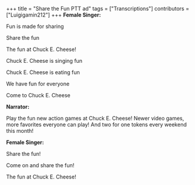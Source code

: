 +++
title = "Share the Fun PTT ad"
tags = ["Transcriptions"]
contributors = ["Luigigamin212"]
+++
**Female Singer:**

Fun is made for sharing

Share the fun 

The fun at Chuck E. Cheese!

Chuck E. Cheese is singing fun

Chuck E. Cheese is eating fun 

We have fun for everyone 

Come to Chuck E. Cheese 

**Narrator:**

Play the fun new action games at Chuck E. Cheese! Newer video games, more favorites everyone can play! And 
two for one tokens every weekend this month! 

**Female Singer:**

Share the fun! 

Come on and share the fun! 

The fun at Chuck E. Cheese! 
